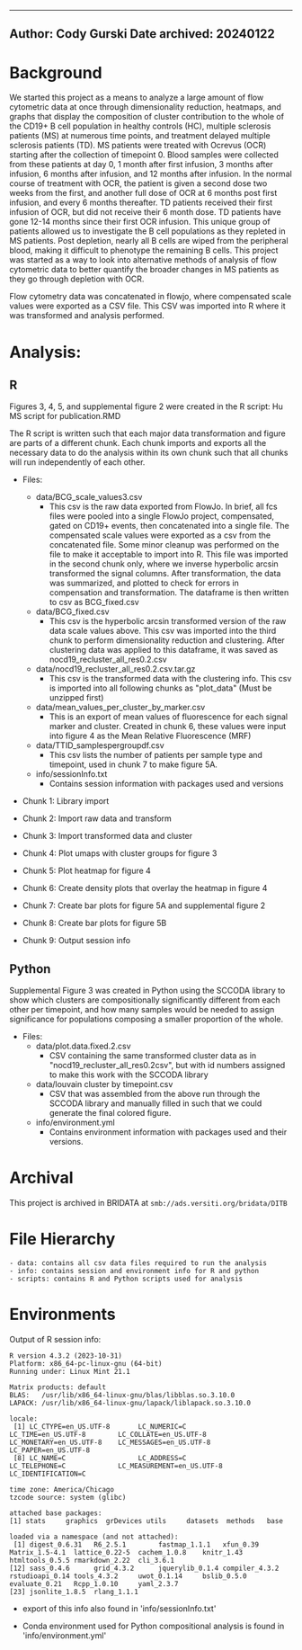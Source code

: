
---
Author: Cody Gurski
Date archived: 20240122
---

# Background

We started this project as a means to analyze a large amount of flow cytometric data at once through dimensionality reduction, heatmaps, and graphs that display the composition of cluster contribution to the whole of the CD19+ B cell population in healthy controls (HC), multiple sclerosis patients (MS) at numerous time points, and treatment delayed multiple sclerosis patients (TD). MS patients were treated with Ocrevus (OCR) starting after the collection of timepoint 0. Blood samples were collected from these patients at day 0, 1 month after first infusion, 3 months after infusion, 6 months after infusion, and 12 months after infusion. In the normal course of treatment with OCR, the patient is given a second dose two weeks from the first, and another full dose of OCR at 6 months post first infusion, and every 6 months thereafter. TD patients received their first infusion of OCR, but did not receive their 6 month dose. TD patients have gone 12-14 months since their first OCR infusion. This unique group of patients allowed us to investigate the B cell populations as they repleted in MS patients. Post depletion, nearly all B cells are wiped from the peripheral blood, making it difficult to phenotype the remaining B cells. This project was started as a way to look into alternative methods of analysis of flow cytometric data to better quantify the broader changes in MS patients as they go through depletion with OCR.

Flow cytometry data was concatenated in flowjo, where compensated scale values were exported as a CSV file. This CSV was imported into R where it was transformed and analysis performed.

# Analysis: 
## R
Figures 3, 4, 5, and supplemental figure 2 were created in the R script: Hu MS script for publication.RMD

The R script is written such that each major data transformation and figure are parts of a different chunk. Each chunk imports and exports all the necessary data to do the analysis within its own chunk such that all chunks will run independently of each other. 

- Files: 
	- data/BCG_scale_values3.csv
		- This csv is the raw data exported from FlowJo. In brief, all fcs files were pooled into a single FlowJo project, compensated, gated on CD19+ events, then concatenated into a single file. The compensated scale values were exported as a csv from the concatenated file. Some minor cleanup was performed on the file to make it acceptable to import into R. This file was imported in the second chunk only, where we inverse hyperbolic arcsin transformed the signal columns. After transformation, the data was summarized, and plotted to check for errors in compensation and transformation. The dataframe is then written to csv as BCG_fixed.csv
	- data/BCG_fixed.csv
		- This csv is the hyperbolic arcsin transformed version of the raw data scale values above. This csv was imported into the third chunk to perform dimensionality reduction and clustering. After clustering data was applied to this dataframe, it was saved as nocd19_recluster_all_res0.2.csv
	- data/nocd19_recluster_all_res0.2.csv.tar.gz
		- This csv is the transformed data with the clustering info. This csv is imported into all following chunks as "plot_data" (Must be unzipped first)
	- data/mean_values_per_cluster_by_marker.csv
		- This is an export of mean values of fluorescence for each signal marker and cluster. Created in chunk 6, these values were input into figure 4 as the Mean Relative Fluorescence (MRF)
	- data/TTID_samplespergroupdf.csv
		- This csv lists the number of patients per sample type and timepoint, used in chunk 7 to make figure 5A.
	- info/sessionInfo.txt
		- Contains session information with packages used and versions

- Chunk 1: Library import
- Chunk 2: Import raw data and transform
- Chunk 3: Import transformed data and cluster
- Chunk 4: Plot umaps with cluster groups for figure 3
- Chunk 5: Plot heatmap for figure 4
- Chunk 6: Create density plots that overlay the heatmap in figure 4
- Chunk 7: Create bar plots for figure 5A and supplemental figure 2
- Chunk 8: Create bar plots for figure 5B
- Chunk 9: Output session info

## Python
Supplemental Figure 3 was created in Python using the SCCODA library to show which clusters are compositionally significantly different from each other per timepoint, and how many samples would be needed to assign significance for populations composing a smaller proportion of the whole.

- Files:
	- data/plot.data.fixed.2.csv
		- CSV containing the same transformed cluster data as in "nocd19_recluster_all_res0.2csv", but with id numbers assigned to make this work with the SCCODA library
	- data/louvain cluster by timepoint.csv
		- CSV that was assembled from the above run through the SCCODA library and manually filled in such that we could generate the final colored figure.
	- info/environment.yml
		- Contains environment information with packages used and their versions.


# Archival

This project is archived in BRIDATA at `smb://ads.versiti.org/bridata/DITB`

# File Hierarchy
    - data: contains all csv data files required to run the analysis
    - info: contains session and environment info for R and python
    - scripts: contains R and Python scripts used for analysis

# Environments
Output of R session info:

```
R version 4.3.2 (2023-10-31)
Platform: x86_64-pc-linux-gnu (64-bit)
Running under: Linux Mint 21.1

Matrix products: default
BLAS:   /usr/lib/x86_64-linux-gnu/blas/libblas.so.3.10.0 
LAPACK: /usr/lib/x86_64-linux-gnu/lapack/liblapack.so.3.10.0

locale:
 [1] LC_CTYPE=en_US.UTF-8       LC_NUMERIC=C               LC_TIME=en_US.UTF-8        LC_COLLATE=en_US.UTF-8     LC_MONETARY=en_US.UTF-8    LC_MESSAGES=en_US.UTF-8    LC_PAPER=en_US.UTF-8      
 [8] LC_NAME=C                  LC_ADDRESS=C               LC_TELEPHONE=C             LC_MEASUREMENT=en_US.UTF-8 LC_IDENTIFICATION=C       

time zone: America/Chicago
tzcode source: system (glibc)

attached base packages:
[1] stats     graphics  grDevices utils     datasets  methods   base     

loaded via a namespace (and not attached):
 [1] digest_0.6.31   R6_2.5.1        fastmap_1.1.1   xfun_0.39       Matrix_1.5-4.1  lattice_0.22-5  cachem_1.0.8    knitr_1.43      htmltools_0.5.5 rmarkdown_2.22  cli_3.6.1      
[12] sass_0.4.6      grid_4.3.2      jquerylib_0.1.4 compiler_4.3.2  rstudioapi_0.14 tools_4.3.2     uwot_0.1.14     bslib_0.5.0     evaluate_0.21   Rcpp_1.0.10     yaml_2.3.7     
[23] jsonlite_1.8.5  rlang_1.1.1    
```

- export of this info also found in 'info/sessionInfo.txt'


- Conda environment used for Python compositional analysis is found in 'info/environment.yml'




